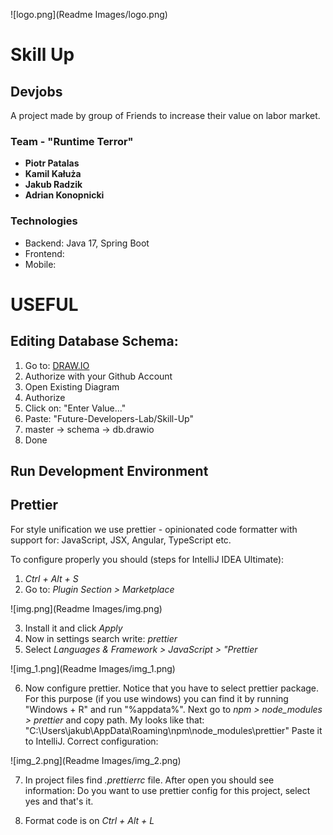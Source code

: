 ![logo.png](Readme Images/logo.png)
# Skill Up
## Devjobs

A project made by group of Friends to increase their value on labor market.

### Team - "Runtime Terror"

- **Piotr Patalas**
- **Kamil Kałuża**
- **Jakub Radzik**
- **Adrian Konopnicki**

### Technologies

- Backend: Java 17, Spring Boot
- Frontend:
- Mobile:

# USEFUL

## Editing Database Schema:

1. Go to: <a href="https://app.diagrams.net/">DRAW.IO</a>
2. Authorize with your Github Account
3. Open Existing Diagram
4. Authorize
5. Click on: "Enter Value..."
6. Paste: "Future-Developers-Lab/Skill-Up"
7. master -> schema -> db.drawio
8. Done

## Run Development Environment

## Prettier

For style unification we use prettier - opinionated code formatter with support for:
JavaScript, JSX, Angular, TypeScript etc.

To configure properly you should (steps for IntelliJ IDEA Ultimate):

1. *Ctrl + Alt + S*
2. Go to: *Plugin Section > Marketplace*

![img.png](Readme Images/img.png)
   
3. Install it and click *Apply*
4. Now in settings search write: *prettier*
5. Select *Languages & Framework > JavaScript > "Prettier*

![img_1.png](Readme Images/img_1.png)
   
6. Now configure prettier. Notice that you have to select prettier package.
For this purpose (if you use windows) you can find it by running "Windows + R"
and run "%appdata%". Next go to *npm > node_modules > prettier* and copy path.
My looks like that: "C:\Users\jakub\AppData\Roaming\npm\node_modules\prettier"
Paste it to IntelliJ. Correct configuration:
   
![img_2.png](Readme Images/img_2.png)

7. In project files find *.prettierrc* file. After open you should see information:
Do you want to use prettier config for this project, select yes and that's it.

8. Format code is on *Ctrl + Alt + L*